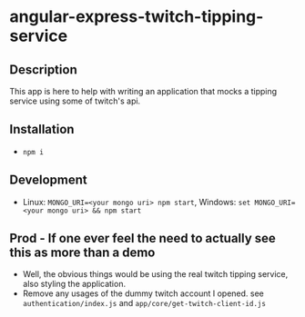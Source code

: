 # angular-express-twitch-tipping-service

## Description

This app is here to help with writing an application that mocks a tipping service using some of
twitch's api.

## Installation

* `npm i`

## Development
* Linux: `MONGO_URI=<your mongo uri> npm start`, Windows: `set MONGO_URI=<your mongo uri> && npm start`

## Prod - If one ever feel the need to actually see this as more than a demo
* Well, the obvious things would be using the real twitch tipping service, also styling the application.
* Remove any usages of the dummy twitch account I opened. see `authentication/index.js` and `app/core/get-twitch-client-id.js`




